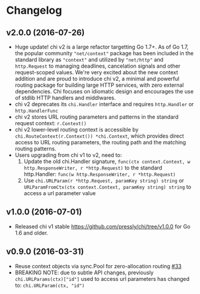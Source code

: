 # Changelog

## v2.0.0 (2016-07-26)

- Huge update! chi v2 is a large refactor targetting Go 1.7+. As of Go 1.7, the popular
community `"net/context"` package has been included in the standard library as `"context"` and
utilized by `"net/http"` and `http.Request` to managing deadlines, cancelation signals and other
request-scoped values. We're very excited about the new context addition and are proud to
introduce chi v2, a minimal and powerful routing package for building large HTTP services,
with zero external dependencies. Chi focuses on idiomatic design and encourages the use of 
stdlib HTTP handlers and middlwares.
- chi v2 deprecates its `chi.Handler` interface and requires `http.Handler` or `http.HandlerFunc`
- chi v2 stores URL routing parameters and patterns in the standard request context: `r.Context()`
- chi v2 lower-level routing context is accessible by `chi.RouteContext(r.Context()) *chi.Context`,
  which provides direct access to URL routing parameters, the routing path and the matching
  routing patterns.
- Users upgrading from chi v1 to v2, need to:
  1. Update the old chi.Handler signature, `func(ctx context.Context, w http.ResponseWriter, r *http.Request)` to
     the standard http.Handler: `func(w http.ResponseWriter, r *http.Request)`
  2. Use `chi.URLParam(r *http.Request, paramKey string) string`
     or `URLParamFromCtx(ctx context.Context, paramKey string) string` to access a url parameter value

## v1.0.0 (2016-07-01)

- Released chi v1 stable https://github.com/pressly/chi/tree/v1.0.0 for Go 1.6 and older.

## v0.9.0 (2016-03-31)

- Reuse context objects via sync.Pool for zero-allocation routing [#33](https://github.com/pressly/chi/pull/33)
- BREAKING NOTE: due to subtle API changes, previously `chi.URLParams(ctx)["id"]` used to access url parameters
  has changed to: `chi.URLParam(ctx, "id")`
